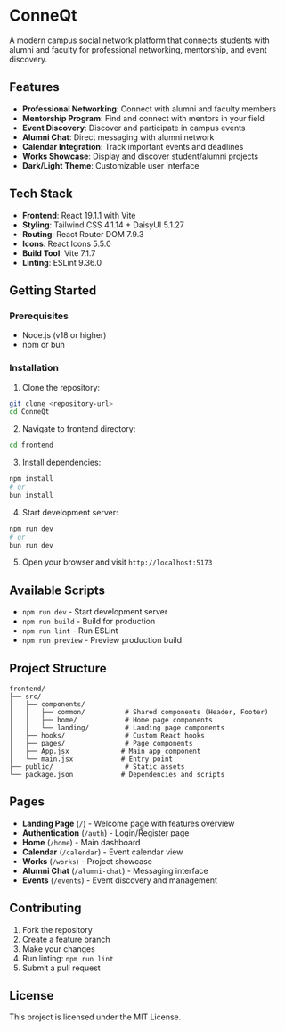 # ConneQt

A modern campus social network platform that connects students with alumni and faculty for professional networking, mentorship, and event discovery.

## Features

- **Professional Networking**: Connect with alumni and faculty members
- **Mentorship Program**: Find and connect with mentors in your field
- **Event Discovery**: Discover and participate in campus events
- **Alumni Chat**: Direct messaging with alumni network
- **Calendar Integration**: Track important events and deadlines
- **Works Showcase**: Display and discover student/alumni projects
- **Dark/Light Theme**: Customizable user interface

## Tech Stack

- **Frontend**: React 19.1.1 with Vite
- **Styling**: Tailwind CSS 4.1.14 + DaisyUI 5.1.27
- **Routing**: React Router DOM 7.9.3
- **Icons**: React Icons 5.5.0
- **Build Tool**: Vite 7.1.7
- **Linting**: ESLint 9.36.0

## Getting Started

### Prerequisites
- Node.js (v18 or higher)
- npm or bun

### Installation

1. Clone the repository:
```bash
git clone <repository-url>
cd ConneQt
```

2. Navigate to frontend directory:
```bash
cd frontend
```

3. Install dependencies:
```bash
npm install
# or
bun install
```

4. Start development server:
```bash
npm run dev
# or
bun run dev
```

5. Open your browser and visit `http://localhost:5173`

## Available Scripts

- `npm run dev` - Start development server
- `npm run build` - Build for production
- `npm run lint` - Run ESLint
- `npm run preview` - Preview production build

## Project Structure

```
frontend/
├── src/
│   ├── components/
│   │   ├── common/          # Shared components (Header, Footer)
│   │   ├── home/            # Home page components
│   │   └── landing/         # Landing page components
│   ├── hooks/               # Custom React hooks
│   ├── pages/               # Page components
│   ├── App.jsx             # Main app component
│   └── main.jsx            # Entry point
├── public/                  # Static assets
└── package.json            # Dependencies and scripts
```

## Pages

- **Landing Page** (`/`) - Welcome page with features overview
- **Authentication** (`/auth`) - Login/Register page
- **Home** (`/home`) - Main dashboard
- **Calendar** (`/calendar`) - Event calendar view
- **Works** (`/works`) - Project showcase
- **Alumni Chat** (`/alumni-chat`) - Messaging interface
- **Events** (`/events`) - Event discovery and management

## Contributing

1. Fork the repository
2. Create a feature branch
3. Make your changes
4. Run linting: `npm run lint`
5. Submit a pull request

## License

This project is licensed under the MIT License.
